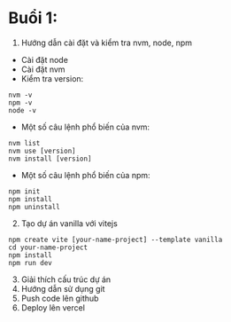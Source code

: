 # Buổi 1:

1. Hướng dẫn cài đặt và kiểm tra nvm, node, npm

- Cài đặt node
- Cài đặt nvm
- Kiểm tra version:

```
nvm -v
npm -v
node -v
```

- Một số câu lệnh phổ biến của nvm:

```
nvm list
nvm use [version]
nvm install [version]
```

- Một số câu lệnh phổ biến của npm:

```
npm init
npm install
npm uninstall
```

2. Tạo dự án vanilla với vitejs

```
npm create vite [your-name-project] --template vanilla
cd your-name-project
npm install
npm run dev
```

3. Giải thích cấu trúc dự án
4. Hướng dẫn sử dụng git
5. Push code lên github
6. Deploy lên vercel
